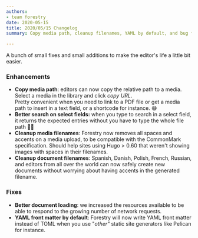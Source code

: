 ```yaml
---
authors:
- team forestry
date: 2020-05-15
title: 2020/05/15 Changelog
summary: Copy media path, cleanup filenames, YAML by default, and bug fixes!

---
```

A bunch of small fixes and small additions to make the editor's life a little bit easier.

### Enhancements

* **Copy media path**: editors can now copy the relative path to a media. Select a media in the library and click _copy URL_.   
  Pretty convenient when you need to link to a PDF file or get a media path to insert in a text field, or a shortcode for instance. 😅
* **Better search on select fields:** when you type to search in a select field, it returns the expected entries without you have to type the whole file path 🕵️‍♀️
* **Cleanup media filenames**: Forestry now removes all spaces and accents on a media upload, to be compatible with the CommonMark specification. Should help sites using Hugo > 0.60 that weren't showing images with spaces in their filenames.
* **Cleanup document filenames**: Spanish, Danish, Polish, French, Russian, and editors from all over the world can now safely create new documents without worrying about having accents in the generated filename. 

### Fixes

* **Better document loading**: we increased the resources available to be able to respond to the growing number of network requests.
* **YAML front matter by default**: Forestry will now write YAML front matter instead of TOML when you use "_other"_ static site generators like Pelican for instance.